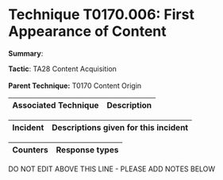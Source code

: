 # Technique T0170.006: First Appearance of Content

**Summary**: 

**Tactic**: TA28 Content Acquisition <br><br>**Parent Technique:** T0170 Content Origin


| Associated Technique | Description |
| --------- | ------------------------- |



| Incident | Descriptions given for this incident |
| -------- | -------------------- |



| Counters | Response types |
| -------- | -------------- |


DO NOT EDIT ABOVE THIS LINE - PLEASE ADD NOTES BELOW